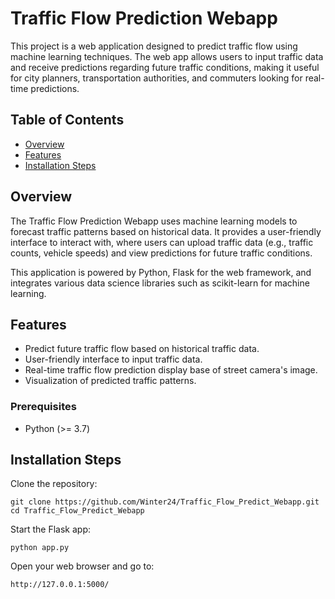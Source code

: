 # Traffic Flow Prediction Webapp

This project is a web application designed to predict traffic flow using machine learning techniques. The web app allows users to input traffic data and receive predictions regarding future traffic conditions, making it useful for city planners, transportation authorities, and commuters looking for real-time predictions.

## Table of Contents

- [Overview](#overview)
- [Features](#features)
- [Installation Steps](#installation_steps)

## Overview

The Traffic Flow Prediction Webapp uses machine learning models to forecast traffic patterns based on historical data. It provides a user-friendly interface to interact with, where users can upload traffic data (e.g., traffic counts, vehicle speeds) and view predictions for future traffic conditions.

This application is powered by Python, Flask for the web framework, and integrates various data science libraries such as scikit-learn for machine learning.

## Features

- Predict future traffic flow based on historical traffic data.
- User-friendly interface to input traffic data.
- Real-time traffic flow prediction display base of street camera's image.
- Visualization of predicted traffic patterns.

### Prerequisites
- Python (>= 3.7)

## Installation Steps

Clone the repository:
```
git clone https://github.com/Winter24/Traffic_Flow_Predict_Webapp.git
cd Traffic_Flow_Predict_Webapp
```

Start the Flask app:
```
python app.py
```

Open your web browser and go to:
```
http://127.0.0.1:5000/
```